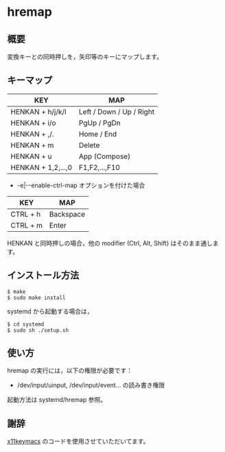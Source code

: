 # hremap

## 概要

変換キーとの同時押しを，矢印等のキーにマップします。

## キーマップ

| KEY                | MAP                      |
|--------------------|--------------------------|
| HENKAN + h/j/k/l   | Left / Down / Up / Right |
| HENKAN + i/o       | PgUp / PgDn              |
| HENKAN + ,/.       | Home / End               |
| HENKAN + m         | Delete                   |
| HENKAN + u         | App (Compose)            |
| HENKAN + 1,2,...,0 | F1,F2,...,F10            |

- -e|--enable-ctrl-map オプションを付けた場合

| KEY                | MAP                      |
|--------------------|--------------------------|
| CTRL + h           | Backspace                |
| CTRL + m           | Enter                    |

HENKAN と同時押しの場合，他の modifier (Ctrl, Alt, Shift) はそのまま通します。

## インストール方法

```
$ make
$ sudo make install
```

systemd から起動する場合は，

```
$ cd systemd
$ sudo sh ./setup.sh
```

## 使い方

hremap の実行には，以下の権限が必要です：

  - /dev/input/uinput, /dev/input/event... の読み書き権限

起動方法は systemd/hremap 参照。

## 謝辞

[x11keymacs](http://yashiromann.sakura.ne.jp/x11keymacs/) のコードを使用させていただいてます。

